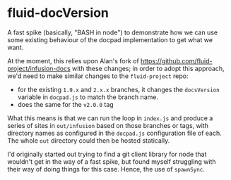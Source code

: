 # fluid-docVersion

A fast spike (basically, "BASH in node") to demonstrate how we can use some existing behaviour of the docpad implementation to get what we want.

At the moment, this relies upon Alan's fork of https://github.com/fluid-project/infusion-docs with these changes; in order to adopt this approach, we'd need to make similar changes to the `fluid-project` repo:

- for the existing `1.9.x` and `2.x.x` branches, it changes the `docsVersion` variable in `docpad.js` to match the branch name.
- does the same for the `v2.0.0` tag

What this means is that we can run the loop in `index.js` and produce a series of sites in `out/infusion` based on those branches or tags, with directory names as configured in the `docpad.js` configuration file of each. The whole `out` directory could then be hosted statically.

I'd originally started out trying to find a git client library for node that wouldn't get in the way of a fast spike, but found myself struggling with their  way of doing things for this case. Hence, the use of `spawnSync`.
